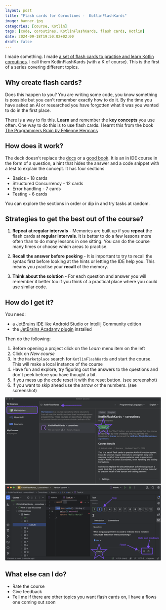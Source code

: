```yaml
---
layout: post
title: "Flash cards for Coroutines -  KotlinFlashKards"
image: banner.jpg
categories: [course, Kotlin]
tags: [code, coroutines, KotlinFlashKards, flash cards, Kotlin]
date: 2024-09-18T19:50:02+02:00
draft: false
---
```


I made something. I made [a set of flash cards to practise and learn Kotlin coroutines](https://plugins.jetbrains.com/plugin/25329-kotlinflashkards--coroutines?noRedirect=true). I call them KotlinFlashKards (with a K of course). This is the first of a series covering different topics.

## Why create flash cards?

Does this happen to you? You are writing some code, you know something is possible but you can't remember exactly how to do it. By the time you have asked an AI or researched you have forgotten what it was you wanted to do in the first place.

There is a way to fix this. **Learn** and remember the **key concepts** you use often. One way to do this is to use flash cards. I learnt this from the book [The Programmers Brain by Felienne Hermans](https://www.manning.com/books/the-programmers-brain)

## How does it work?

The deck doesn't replace the [docs](kotlinlang.org) or a [good book](https://www.manning.com/books/kotlin-in-action-second-edition). It is an in IDE course in the form of a question, a hint that hides the answer and a code snippet with a test to explain the concept. It has four sections
* Basics - 18 cards
* Structured Concurrency - 12 cards
* Error handling - 7 cards
* Testing - 6 cards

You can explore the sections in order or dip in and try tasks at random.

## Strategies to get the best out of the course?

1. **Repeat at regular intervals** -  Memories are built up if you **repeat** the flash cards at **regular intervals**. It is better to do a few lessons more often than to do many lessons in one sitting. You can do the course many times or choose which areas to practise.

2. **Recall the answer before peeking** -  It is important to try to recall the syntax first before looking at the hints or letting the IDE help you. This means you practise your **recall** of the memory.

3. **Think about the solution** -  For each question and answer you will remember it better too if you think of a practical place where you could use similar code.

## How do I get it?

You need:
* a JetBrains IDE like Android Studio or Intellij Community edition
* the [JetBrains Acadamy plugin](https://plugins.jetbrains.com/plugin/10081-jetbrains-academy) installed

Then do the following:
1. Before opening a project click on the *Learn* menu item on the left
2. Click on *New course*
3. In the `Marketplace` search for `KotlinFlashKards` and start the course. This will make a local instance of the course
4. Have fun and explore, try figuring out the answers to the questions and don't peek before you have thought a bit.
5. If you mess up the code reset it with the reset button. (see screenshot)
6. If you want to skip ahead use the arrow or the numbers. (see screenshot)

<img src="marketplace.png" alt="Getting the flash cards" width="600"/>

<img src="kard-2.png" alt="Course interface" width="600"/>

## What else can I do?

* Rate the course
* Give feedback
* Tell me if there are other topics you want flash cards on, I have a flows one coming out soon

